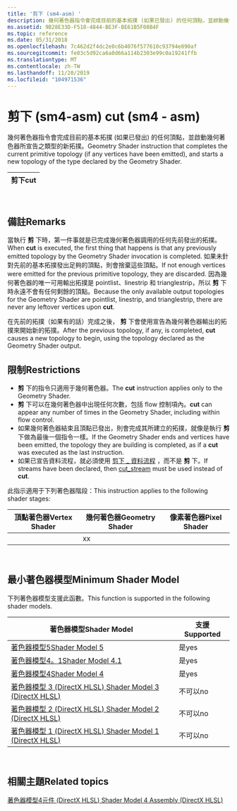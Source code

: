 ```yaml
---
title: '剪下 (sm4-asm) '
description: 幾何著色器指令會完成目前的基本拓撲 (如果已發出) 的任何頂點，並啟動幾何著色器所宣告之類型的新拓撲。
ms.assetid: 9B28E33D-F518-4844-BE3F-BE61B5F08B4F
ms.topic: reference
ms.date: 05/31/2018
ms.openlocfilehash: 7c462d2f4dc2e0c6b4076f577610c93794e890af
ms.sourcegitcommit: fe03c5d92ca6a0d66a114b2303e99c0a19241ffb
ms.translationtype: MT
ms.contentlocale: zh-TW
ms.lasthandoff: 11/20/2019
ms.locfileid: "104971536"
---
```

# <a name="cut-sm4---asm"></a><span data-ttu-id="21f8e-103">剪下 (sm4-asm) </span><span class="sxs-lookup"><span data-stu-id="21f8e-103">cut (sm4 - asm)</span></span>

<span data-ttu-id="21f8e-104">幾何著色器指令會完成目前的基本拓撲 (如果已發出) 的任何頂點，並啟動幾何著色器所宣告之類型的新拓撲。</span><span class="sxs-lookup"><span data-stu-id="21f8e-104">Geometry Shader instruction that completes the current primitive topology (if any vertices have been emitted), and starts a new topology of the type declared by the Geometry Shader.</span></span>



| <span data-ttu-id="21f8e-105">剪下</span><span class="sxs-lookup"><span data-stu-id="21f8e-105">cut</span></span> |
|-----|



 

## <a name="remarks"></a><span data-ttu-id="21f8e-106">備註</span><span class="sxs-lookup"><span data-stu-id="21f8e-106">Remarks</span></span>

<span data-ttu-id="21f8e-107">當執行 **剪** 下時，第一件事就是已完成幾何著色器調用的任何先前發出的拓撲。</span><span class="sxs-lookup"><span data-stu-id="21f8e-107">When **cut** is executed, the first thing that happens is that any previously emitted topology by the Geometry Shader invocation is completed.</span></span> <span data-ttu-id="21f8e-108">如果未針對先前的基本拓撲發出足夠的頂點，則會捨棄這些頂點。</span><span class="sxs-lookup"><span data-stu-id="21f8e-108">If not enough vertices were emitted for the previous primitive topology, they are discarded.</span></span> <span data-ttu-id="21f8e-109">因為幾何著色器的唯一可用輸出拓撲是 pointlist、linestrip 和 trianglestrip，所以 **剪** 下時永遠不會有任何剩餘的頂點。</span><span class="sxs-lookup"><span data-stu-id="21f8e-109">Because the only available output topologies for the Geometry Shader are pointlist, linestrip, and trianglestrip, there are never any leftover vertices upon **cut**.</span></span>

<span data-ttu-id="21f8e-110">在先前的拓撲（如果有的話）完成之後， **剪** 下會使用宣告為幾何著色器輸出的拓撲來開始新的拓撲。</span><span class="sxs-lookup"><span data-stu-id="21f8e-110">After the previous topology, if any, is completed, **cut** causes a new topology to begin, using the topology declared as the Geometry Shader output.</span></span>

## <a name="restrictions"></a><span data-ttu-id="21f8e-111">限制</span><span class="sxs-lookup"><span data-stu-id="21f8e-111">Restrictions</span></span>

-   <span data-ttu-id="21f8e-112">**剪** 下的指令只適用于幾何著色器。</span><span class="sxs-lookup"><span data-stu-id="21f8e-112">The **cut** instruction applies only to the Geometry Shader.</span></span>
-   <span data-ttu-id="21f8e-113">**剪** 下可以在幾何著色器中出現任何次數，包括 flow 控制項內。</span><span class="sxs-lookup"><span data-stu-id="21f8e-113">**cut** can appear any number of times in the Geometry Shader, including within flow control.</span></span>
-   <span data-ttu-id="21f8e-114">如果幾何著色器結束且頂點已發出，則會完成其所建立的拓撲，就像是執行 **剪** 下做為最後一個指令一樣。</span><span class="sxs-lookup"><span data-stu-id="21f8e-114">If the Geometry Shader ends and vertices have been emitted, the topology they are building is completed, as if a **cut** was executed as the last instruction.</span></span>
-   <span data-ttu-id="21f8e-115">如果已宣告資料流程，就必須使用 [剪下 \_ 資料流程](cut-stream---sm5---asm-.md) ，而不是 **剪** 下。</span><span class="sxs-lookup"><span data-stu-id="21f8e-115">If streams have been declared, then [cut\_stream](cut-stream---sm5---asm-.md) must be used instead of **cut**.</span></span>

<span data-ttu-id="21f8e-116">此指示適用于下列著色器階段：</span><span class="sxs-lookup"><span data-stu-id="21f8e-116">This instruction applies to the following shader stages:</span></span>



| <span data-ttu-id="21f8e-117">頂點著色器</span><span class="sxs-lookup"><span data-stu-id="21f8e-117">Vertex Shader</span></span> | <span data-ttu-id="21f8e-118">幾何著色器</span><span class="sxs-lookup"><span data-stu-id="21f8e-118">Geometry Shader</span></span> | <span data-ttu-id="21f8e-119">像素著色器</span><span class="sxs-lookup"><span data-stu-id="21f8e-119">Pixel Shader</span></span> |
|---------------|-----------------|--------------|
|               | <span data-ttu-id="21f8e-120">x</span><span class="sxs-lookup"><span data-stu-id="21f8e-120">x</span></span>               |              |



 

## <a name="minimum-shader-model"></a><span data-ttu-id="21f8e-121">最小著色器模型</span><span class="sxs-lookup"><span data-stu-id="21f8e-121">Minimum Shader Model</span></span>

<span data-ttu-id="21f8e-122">下列著色器模型支援此函數。</span><span class="sxs-lookup"><span data-stu-id="21f8e-122">This function is supported in the following shader models.</span></span>



| <span data-ttu-id="21f8e-123">著色器模型</span><span class="sxs-lookup"><span data-stu-id="21f8e-123">Shader Model</span></span>                                              | <span data-ttu-id="21f8e-124">支援</span><span class="sxs-lookup"><span data-stu-id="21f8e-124">Supported</span></span> |
|-----------------------------------------------------------|-----------|
| [<span data-ttu-id="21f8e-125">著色器模型5</span><span class="sxs-lookup"><span data-stu-id="21f8e-125">Shader Model 5</span></span>](d3d11-graphics-reference-sm5.md)        | <span data-ttu-id="21f8e-126">是</span><span class="sxs-lookup"><span data-stu-id="21f8e-126">yes</span></span>       |
| [<span data-ttu-id="21f8e-127">著色器模型4。1</span><span class="sxs-lookup"><span data-stu-id="21f8e-127">Shader Model 4.1</span></span>](dx-graphics-hlsl-sm4.md)              | <span data-ttu-id="21f8e-128">是</span><span class="sxs-lookup"><span data-stu-id="21f8e-128">yes</span></span>       |
| [<span data-ttu-id="21f8e-129">著色器模型4</span><span class="sxs-lookup"><span data-stu-id="21f8e-129">Shader Model 4</span></span>](dx-graphics-hlsl-sm4.md)                | <span data-ttu-id="21f8e-130">是</span><span class="sxs-lookup"><span data-stu-id="21f8e-130">yes</span></span>       |
| [<span data-ttu-id="21f8e-131">著色器模型 3 (DirectX HLSL) </span><span class="sxs-lookup"><span data-stu-id="21f8e-131">Shader Model 3 (DirectX HLSL)</span></span>](dx-graphics-hlsl-sm3.md) | <span data-ttu-id="21f8e-132">不可以</span><span class="sxs-lookup"><span data-stu-id="21f8e-132">no</span></span>        |
| [<span data-ttu-id="21f8e-133">著色器模型 2 (DirectX HLSL) </span><span class="sxs-lookup"><span data-stu-id="21f8e-133">Shader Model 2 (DirectX HLSL)</span></span>](dx-graphics-hlsl-sm2.md) | <span data-ttu-id="21f8e-134">不可以</span><span class="sxs-lookup"><span data-stu-id="21f8e-134">no</span></span>        |
| [<span data-ttu-id="21f8e-135">著色器模型 1 (DirectX HLSL) </span><span class="sxs-lookup"><span data-stu-id="21f8e-135">Shader Model 1 (DirectX HLSL)</span></span>](dx-graphics-hlsl-sm1.md) | <span data-ttu-id="21f8e-136">不可以</span><span class="sxs-lookup"><span data-stu-id="21f8e-136">no</span></span>        |



 

## <a name="related-topics"></a><span data-ttu-id="21f8e-137">相關主題</span><span class="sxs-lookup"><span data-stu-id="21f8e-137">Related topics</span></span>

<dl> <dt>

[<span data-ttu-id="21f8e-138">著色器模型4元件 (DirectX HLSL) </span><span class="sxs-lookup"><span data-stu-id="21f8e-138">Shader Model 4 Assembly (DirectX HLSL)</span></span>](dx-graphics-hlsl-sm4-asm.md)
</dt> </dl>

 

 




